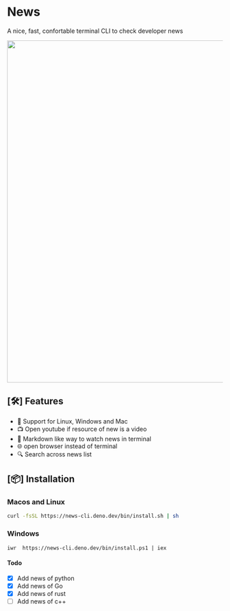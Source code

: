 # News 

A nice, fast, confortable terminal CLI to check developer news

<img src="./assets/news_cli.gif" width="800">

## [:hammer_and_wrench:] Features

* :rocket: Support for Linux, Windows and Mac 
* :tv: Open youtube if resource of new is a video
* :blue_book: Markdown like way to watch news in terminal
* :globe_with_meridians: open browser instead of terminal
* :mag: Search across news list

## [:package:] Installation 

### Macos and Linux

```bash
curl -fsSL https://news-cli.deno.dev/bin/install.sh | sh
```

### Windows

```pwsh
iwr  https://news-cli.deno.dev/bin/install.ps1 | iex
```

#### Todo

* [x] Add news of python
* [x] Add news of Go
* [x] Add news of rust
* [ ] Add news of c++
